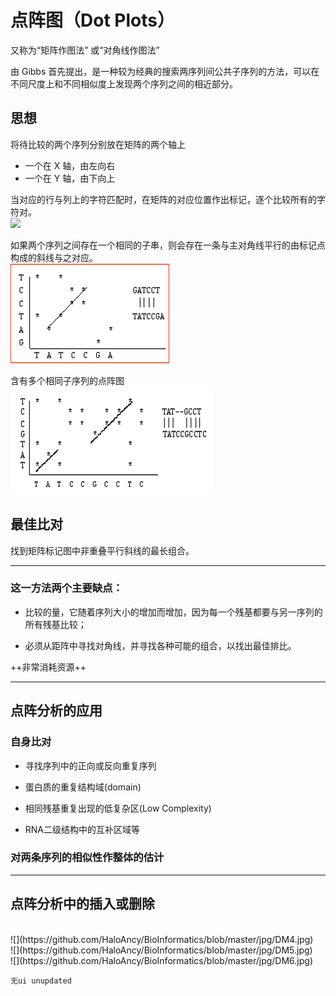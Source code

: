 # 点阵图（Dot Plots）

又称为“矩阵作图法” 或“对角线作图法”

由 Gibbs 首先提出，是一种较为经典的搜索两序列间公共子序列的方法，可以在不同尺度上和不同相似度上发现两个序列之间的相近部分。

## 思想

将待比较的两个序列分别放在矩阵的两个轴上
- 一个在 X 轴，由左向右
- 一个在 Y 轴，由下向上

当对应的行与列上的字符匹配时，在矩阵的对应位置作出标记，逐个比较所有的字符对。
<br/>
![](https://github.com/HaloAncy/BioInformatics/tree/master/jpg)

如果两个序列之间存在一个相同的子串，则会存在一条与主对角线平行的由标记点构成的斜线与之对应。
<br/>
![](https://github.com/HaloAncy/BioInformatics/blob/master/jpg/DM2.png)

含有多个相同子序列的点阵图
<br/>
![](https://github.com/HaloAncy/BioInformatics/blob/master/jpg/DM3.png)

## 最佳比对
找到矩阵标记图中非重叠平行斜线的最长组合。

---

### 这一方法两个主要缺点：

- 比较的量，它随着序列大小的增加而增加，因为每一个残基都要与另一序列的所有残基比较；

- 必须从距阵中寻找对角线，并寻找各种可能的组合，以找出最佳排比。
 
++非常消耗资源++

---

## 点阵分析的应用

### 自身比对

- 寻找序列中的正向或反向重复序列

- 蛋白质的重复结构域(domain)

- 相同残基重复出现的低复杂区(Low Complexity)

- RNA二级结构中的互补区域等

### 对两条序列的相似性作整体的估计

---

## 点阵分析中的插入或删除
<br/>
![](https://github.com/HaloAncy/BioInformatics/blob/master/jpg/DM4.jpg)

<br/>
![](https://github.com/HaloAncy/BioInformatics/blob/master/jpg/DM5.jpg)
<br/>
![](https://github.com/HaloAncy/BioInformatics/blob/master/jpg/DM6.jpg)

```
无ui unupdated
```

